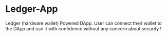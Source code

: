 # Ledger-App

Ledger (hardware wallet) Powered DApp. User can connect their wallet to the DApp and use it with confidence without any concern about security !
